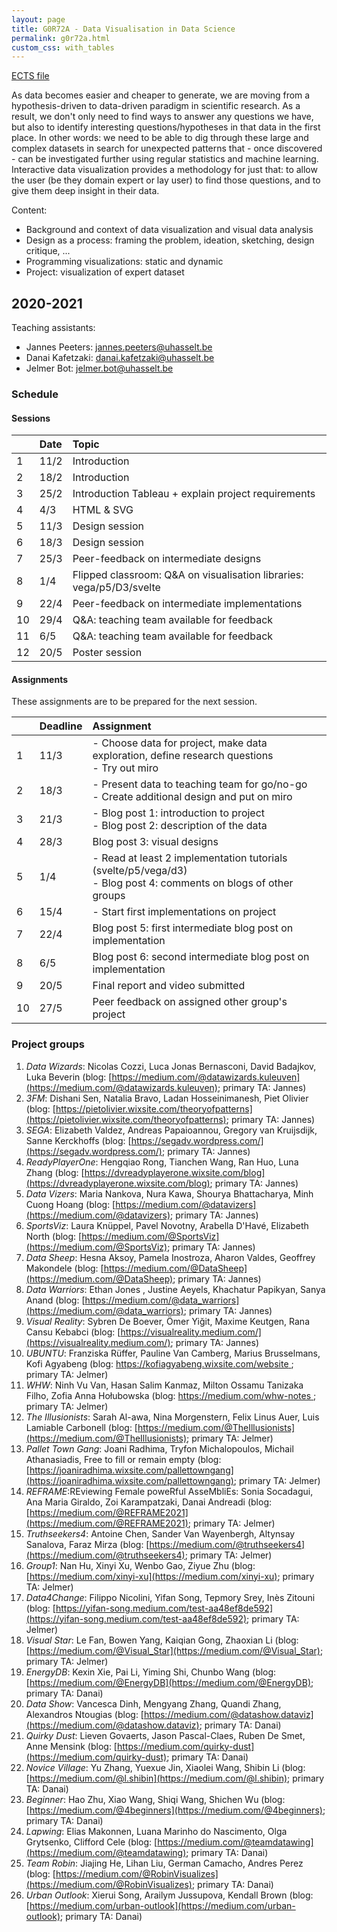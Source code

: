 ```yaml
---
layout: page
title: G0R72A - Data Visualisation in Data Science
permalink: g0r72a.html
custom_css: with_tables
---
```

[ECTS file](https://onderwijsaanbod.kuleuven.be/syllabi/e/G0R72AE.htm)

As data becomes easier and cheaper to generate, we are moving from a hypothesis-driven to data-driven paradigm in scientific research. As a result, we don't only need to find ways to answer any questions we have, but also to identify interesting questions/hypotheses in that data in the first place. In other words: we need to be able to dig through these large and complex datasets in search for unexpected patterns that - once discovered - can be investigated further using regular statistics and machine learning. Interactive data visualization provides a methodology for just that: to allow the user (be they domain expert or lay user) to find those questions, and to give them deep insight in their data.

Content:
* Background and context of data visualization and visual data analysis
* Design as a process: framing the problem, ideation, sketching, design critique, ...
* Programming visualizations: static and dynamic
* Project: visualization of expert dataset

## 2020-2021

Teaching assistants:
- Jannes Peeters: jannes.peeters@uhasselt.be
- Danai Kafetzaki: danai.kafetzaki@uhasselt.be
- Jelmer Bot: jelmer.bot@uhasselt.be

### Schedule

#### Sessions

| | Date | Topic |
|:--|:--|:--|
| 1 | 11/2 | Introduction |
| 2 | 18/2 | Introduction |
| 3 | 25/2 | Introduction Tableau + explain project requirements |
| 4 | 4/3 | HTML & SVG |
| 5 | 11/3 | Design session |
| 6 | 18/3 | Design session |
| 7 | 25/3 | Peer-feedback on intermediate designs |
| 8 | 1/4 | Flipped classroom: Q&A on visualisation libraries: vega/p5/D3/svelte |
| 9 | 22/4 | Peer-feedback on intermediate implementations |
| 10 | 29/4 | Q&A: teaching team available for feedback |
| 11 | 6/5 | Q&A: teaching team available for feedback |
| 12 | 20/5 | Poster session |

#### Assignments
These assignments are to be prepared for the next session.

| | Deadline | Assignment |
|:--|:--|:--|
| 1 | 11/3 | - Choose data for project, make data exploration, define research questions<br>- Try out miro |
| 2 | 18/3 | - Present data to teaching team for go/no-go<br>- Create additional design and put on miro |
| 3 | 21/3 | - Blog post 1: introduction to project<br>- Blog post 2: description of the data |
| 4 | 28/3 | Blog post 3: visual designs |
| 5 | 1/4 | - Read at least 2 implementation tutorials (svelte/p5/vega/d3)<br>- Blog post 4: comments on blogs of other groups |
| 6 | 15/4 | - Start first implementations on project |
| 7 | 22/4 | Blog post 5: first intermediate blog post on implementation |
| 8 | 6/5 | Blog post 6: second intermediate blog post on implementation |
| 9 | 20/5 | Final report and video submitted |
| 10 | 27/5 | Peer feedback on assigned other group's project |

### Project groups

1. _Data Wizards_: Nicolas Cozzi, Luca Jonas Bernasconi, David Badajkov, Luka Beverin (blog: [https://medium.com/@datawizards.kuleuven](https://medium.com/@datawizards.kuleuven); primary TA: Jannes)
1. _3FM_: Dishani Sen, Natalia Bravo, Ladan Hosseinimanesh, Piet Olivier (blog: [https://pietolivier.wixsite.com/theoryofpatterns](https://pietolivier.wixsite.com/theoryofpatterns); primary TA: Jannes)
1. _SEGA_: Elizabeth Valdez, Andreas Papaioannou, Gregory van Kruijsdijk, Sanne Kerckhoffs (blog: [https://segadv.wordpress.com/](https://segadv.wordpress.com/); primary TA: Jannes)
1. _ReadyPlayerOne_: Hengqiao Rong, Tianchen Wang, Ran Huo, Luna Zhang (blog: [https://dvreadyplayerone.wixsite.com/blog](https://dvreadyplayerone.wixsite.com/blog); primary TA: Jannes)
1. _Data Vizers_: Maria Nankova, Nura Kawa, Shourya Bhattacharya, Minh Cuong Hoang (blog: [https://medium.com/@datavizers](https://medium.com/@datavizers); primary TA: Jannes)
1. _SportsViz_: Laura Knüppel, Pavel Novotny, Arabella D'Havé, Elizabeth North (blog: [https://medium.com/@SportsViz](https://medium.com/@SportsViz); primary TA: Jannes)
1. _Data Sheep_: Hesna Aksoy, Pamela Inostroza, Aharon Valdes, Geoffrey Makondele (blog: [https://medium.com/@DataSheep](https://medium.com/@DataSheep); primary TA: Jannes)
1. _Data Warriors_: Ethan Jones , Justine Aeyels, Khachatur Papikyan, Sanya Anand (blog: [https://medium.com/@data_warriors](https://medium.com/@data_warriors); primary TA: Jannes)
1. _Visual Reality_: Sybren De Boever, Ömer Yiğit, Maxime Keutgen, Rana Cansu Kebabci (blog: [https://visualreality.medium.com/](https://visualreality.medium.com/); primary TA: Jannes)
1. _UBUNTU_: Franziska Rüffer, Pauline Van Camberg, Marius Brusselmans, Kofi Agyabeng (blog: [https://kofiagyabeng.wixsite.com/website ](https://kofiagyabeng.wixsite.com/website ); primary TA: Jelmer)
1. _WHW_: Ninh Vu Van, Hasan Salim Kanmaz, Milton Ossamu Tanizaka Filho, Zofia Anna Hołubowska (blog: [https://medium.com/whw-notes ](https://medium.com/whw-notes ); primary TA: Jelmer)
1. _The Illusionists_: Sarah Al-awa, Nina Morgenstern, Felix Linus Auer, Luis Lamiable Carbonell (blog: [https://medium.com/@TheIllusionists](https://medium.com/@TheIllusionists); primary TA: Jelmer)
1. _Pallet Town Gang_: Joani Radhima, Tryfon Michalopoulos, Michail Athanasiadis, Free to fill or remain empty (blog: [https://joaniradhima.wixsite.com/pallettowngang](https://joaniradhima.wixsite.com/pallettowngang); primary TA: Jelmer)
1. _REFRAME_:REviewing Female poweRful AsseMbliEs: Sonia Socadagui, Ana Maria Giraldo, Zoi Karampatzaki, Danai Andreadi (blog: [https://medium.com/@REFRAME2021](https://medium.com/@REFRAME2021); primary TA: Jelmer)
1. _Truthseekers4_: Antoine Chen, Sander Van Wayenbergh, Altynsay Sanalova, Faraz Mirza (blog: [https://medium.com/@truthseekers4](https://medium.com/@truthseekers4); primary TA: Jelmer)
1. _Group1_: Nan Hu, Xinyi Xu, Wenbo Gao, Ziyue Zhu (blog: [https://medium.com/xinyi-xu](https://medium.com/xinyi-xu); primary TA: Jelmer)
1. _Data4Change_: Filippo Nicolini, Yifan Song, Tepmory Srey, Inès Zitouni (blog: [https://yifan-song.medium.com/test-aa48ef8de592](https://yifan-song.medium.com/test-aa48ef8de592); primary TA: Jelmer)
1. _Visual Star_: Le Fan, Bowen Yang, Kaiqian Gong, Zhaoxian Li (blog: [https://medium.com/@Visual_Star](https://medium.com/@Visual_Star); primary TA: Jelmer)
1. _EnergyDB_: Kexin Xie, Pai Li, Yiming Shi, Chunbo Wang (blog: [https://medium.com/@EnergyDB](https://medium.com/@EnergyDB); primary TA: Danai)
1. _Data Show_: Vancesca Dinh, Mengyang Zhang, Quandi Zhang, Alexandros Ntougias (blog: [https://medium.com/@datashow.dataviz](https://medium.com/@datashow.dataviz); primary TA: Danai)
1. _Quirky Dust_: Lieven Govaerts, Jason Pascal-Claes, Ruben De Smet, Anne Mensink (blog: [https://medium.com/quirky-dust](https://medium.com/quirky-dust); primary TA: Danai)
1. _Novice Village_: Yu Zhang, Yuexue Jin, Xiaolei Wang, Shibin Li (blog: [https://medium.com/@l.shibin](https://medium.com/@l.shibin); primary TA: Danai)
1. _Beginner_: Hao Zhu, Xiao Wang, Shiqi Wang, Shichen Wu (blog: [https://medium.com/@4beginners](https://medium.com/@4beginners); primary TA: Danai)
1. _Lapwing_: Elias Makonnen, Luana Marinho do Nascimento, Olga Grytsenko, Clifford Cele (blog: [https://medium.com/@teamdatawing](https://medium.com/@teamdatawing); primary TA: Danai)
1. _Team Robin_: Jiajing He, Lihan Liu, German Camacho, Andres Perez (blog: [https://medium.com/@RobinVisualizes](https://medium.com/@RobinVisualizes); primary TA: Danai)
1. _Urban Outlook_: Xierui Song, Arailym Jussupova, Kendall Brown (blog: [https://medium.com/urban-outlook](https://medium.com/urban-outlook); primary TA: Danai)


<!--
## 2019-2020

Teaching assistants:

- Danai Kafetzaki: danai.kafetzaki@kuleuven.be
- Georgia Panagiotidou: georgia.panagiotidou@kuleuven.be

### Schedule

**Important**: the schedules below are tentative and are only to be taken as indicative. Assignments are only to be made if they are on Toledo.

#### Sessions

| | Date | Topic |
|:--|:--|:--|
| 1 | 13/2 | introduction to data visualisation: history, marks/channels/... |
| 2 | 20/2 | introduction to data visualisation: history, marks/channels/... |
| 3 | 27/2 | visual design |
| 4 | 5/3 | vega-lite |
| 5 | 12/3 | vega |
| 6 | 19/3 | feedback on visual designs |
| 7 | 26/3 | vega and python |
| 8 | 2/4 | vega and R |
| 9 | 23/4 | No session |
| 10 | 30/4 | final feedback on projects |
| 11 | 7/5 | feedback visual design for communication |
| 12 | 14/5 | poster session with TAs |

#### Assignments
These assignments are to be prepared for the next session.

| | Deadline | Assignment |
|:--|:--|:--|
| 1 | 20/2 | add your blog URL in this form: https://forms.gle/SG7GHav4iAEapkQE6 |
| 2 | 27/2 | critique |
| 3 | 5/3 | - submit project proposals: 1 per group: (a) 3-pager, (b) 3 slides<br> - select timeslot for discussion |
| 4 | 12/3 | vega-lite exercises |
| 5 | 19/3 | visual designs for project |
| 6 | 26/3 | vega exercises |
| 7 | 2/4 | vega/python exercises |
| 8 | 23/4 | vega/R exercises |
| 9 | 30/4 | pre-final implementation of project |
| 10 | 7/5 | visual designs for communication project |
| 11 | 14/5 | poster for communication project |

### Grading
Grading will be based both on continuous evaluation (15%) and a written report (85%).

### Student group blogs
- FRPG: [https://medium.com/@fjaraavila](https://medium.com/@fjaraavila)
  - Francisco Javier Jara Ávila, Ruben Kerkhofs, Pedro, Geert
- WGYR: [https://medium.com/@WGYR](https://medium.com/@WGYR)
  - Weixiang Wang, Guohao Lin, Yueyang Yi, Runyang Wang
- A.K.A.K.: [https://medium.com/@kjsobkowiak/crime-against-women-in-india-introduction-and-data-source-66efc10688c5](https://medium.com/@kjsobkowiak/crime-against-women-in-india-introduction-and-data-source-66efc10688c5)
  - Kristýna Kacafírková, Arleen Lindenmeyer, Patane' Angelo, Krzysztof Sobkowiak
- OTV: [https://otvgroupvizclass.wixsite.com/website](https://otvgroupvizclass.wixsite.com/website)
  - Ondrej Zeman, Vi Dang, Tommi Vainio
- CHLP: [https://medium.com/@wondrousadventures](https://medium.com/@wondrousadventures)
  - Claudio Yurdadon, Blazej Herbert Makosa, Lennert Ulrichs, Pascal Leon Wiltschko
- Szechuan Dosa: [https://aditivrao94.wixsite.com/szechuandosa](https://aditivrao94.wixsite.com/szechuandosa)
  - James, Aditi,Adityavarna,Chen
- CXM: [https://medium.com/@dvds_cxm](https://medium.com/@dvds_cxm)
  - Chao Jiang, Xiangfei Meng, Meng Wang
- IMMA: [https://marcelalopezvivero.wixsite.com/imma-datavis/blog](https://marcelalopezvivero.wixsite.com/imma-datavis/blog)
  - Iker, Manuel, Alejandro, Marcela
- LYF: [https://medium.com/@lyf.visualizations](https://medium.com/@lyf.visualizations)
  - Laura Van Heck, Yang, Finterly Hu
- DCCZ: [https://medium.com/@ruiman.zhong](https://medium.com/@ruiman.zhong)
  - Wei Dai, Qingjingyi Cai, Jingpu Chen, Ruiman Zhong
- MSXH: [https://medium.com/@mbecerracontreras](https://medium.com/@mbecerracontreras)
  - Mario Becerra, Mohammed Saif Ismail Hameed, Xian, Huijing



- Ruben Kerkhofs: [https://medium.com/@rkerkhofsbe](https://medium.com/@rkerkhofsbe)
- Finterly Hu: [https://medium.com/finterly](https://medium.com/@finterly)
- Lennert Ulrichs: [https://medium.com/@lennert.ulrichs](https://medium.com/@lennert.ulrichs)
- Laura Van Heck: [https://medium.com/@lauravanheck](https://medium.com/@lauravanheck)
- Chao Jiang: [https://medium.com/@jiangchao](https://medium.com/@jiangchao)
- Kristýna Kacafírková: [https://kristynkakac.wixsite.com/data](https://kristynkakac.wixsite.com/data)
- Ruiman Zhong: [https://medium.com/@r0767577](https://medium.com/@r0767577)
- Qingjingyi Cai: [https://caiqingjingyi.wixsite.com/website](https://caiqingjingyi.wixsite.com/website)
- Weixiang Wang: [https://medium.com/@fitzwang557](https://medium.com/@fitzwang557)
- Ondřej Zeman: [https://zemanond.wixsite.com/website](https://zemanond.wixsite.com/website)
- Guohao Lin: [https://medium.com/@linguohao1996](https://medium.com/@linguohao1996)
- Marcela López Viveros: [https://marcelalopezvivero.wixsite.com/datavis](https://marcelalopezvivero.wixsite.com/datavis)
- Manuel Borja Lopez Pelaez: [https://medium.com/@manuelblp](https://medium.com/@manuelblp)
- Krzysztof Sobkowiak: [https://medium.com/@kjsobkowiak](https://medium.com/@kjsobkowiak)
- Thi Kha Vi Dang: [https://readthenshare.wixsite.com/apetitecorner](https://readthenshare.wixsite.com/apetitecorner)
- Pascal Leon Wiltschko: [https://medium.com/@pascalwiltschko](https://medium.com/@pascalwiltschko)
- Aditi Vasudev Rao: [https://aditivrao94.wixsite.com/website](https://aditivrao94.wixsite.com/website)
- Arleen Lindenmeyer: [https://medium.com/@arleen.lindenmeyer](https://medium.com/@arleen.lindenmeyer)
- Claudio Yurdadon: [https://medium.com/@claudioyurdadon](https://medium.com/@claudioyurdadon)
- Iker Camara Bengoechea: [https://medium.com/@ikercamara](https://medium.com/@ikercamara)
- Yang He: [https://medium.com/@arthur.he](https://medium.com/@arthur.he)
- Jose Alejandro Rozo Posada: [https://medium.com/@jarozop](https://medium.com/@jarozop)
- Changsheng Chen: [https://medium.com/@changshengchen](https://medium.com/@changshengchen)
- Mohammed Saif Ismail Hameed: [https://saifismailh.wixsite.com/mysite](https://saifismailh.wixsite.com/mysite)
- Blazej Hebert Makosa: [https://medium.com/@makosablazej](https://medium.com/@makosablazej)
- Tommi Vainio: [https://medium.com/@tommmiv](https://medium.com/@tommmiv)
- Francisco Javier Jara Ávila: [https://medium.com/@fjaraavila](https://medium.com/@fjaraavila)
- Meng Xiangfei: [https://medium.com/@xfei.meng](https://medium.com/@xfei.meng)
- Jingpu Chen: [https://medium.com/@jprstrong](https://medium.com/@jprstrong)
- Runyang Wang: [https://rywang.wixsite.com/datavis](https://rywang.wixsite.com/datavis)
- Mario Becerra: [https://medium.com/@mbecerracontreras](https://medium.com/@mbecerracontreras)
- Angelo Patane: [https://medium.com/@angelpatane9](https://medium.com/@angelpatane9)
- Meng Wang: [https://medium.com/@wang.meng](https://medium.com/@wang.meng)
-->


<!--
## 2018-2019
### Student blogs
* [Eline Mangelschots](https://medium.com/@elinemangelschots)
* [Maarten van Meeuwen](https://medium.com/@maartenvanmeeuwen)
* [Jannes Peeters](https://medium.com/@jannes.peeters96)
* [Svitlana Kudrenko](https://medium.com/@svkudrenko)
* [Sintayehu Legesse](https://medium.com/@sintayehulegesse_1617)
* [Hendrik De Winter](https://medium.com/@hendrikdewinter8)
* [Sajid Raza](https://medium.com/@sajidrz.nust)
* [Francisco Gajardo](https://fjgajardoo.wixsite.com/dataviz)
* [Xiang Zhang](https://zhangxiang1232.wixsite.com/website-1)
* [Bram Vandeninden](https://bramvandeninden.wixsite.com/mysite/blog)
* [Sofia Lahdensuo](https://medium.com/@sofia.lahdensuo)

### Schedule
* 19/3 Us: overview of critique; students: present dataset
* 26/3 present sketches
* 2/4 P5 Q&A
* 23/4 intermediate presentation
* 30/4
* 7/5 final interactive visual for exploration
* 14/5 present sketches
* 21/5 final visual for presentation

### Exercise for static visualisation
Based on any dataset (but preferably using the dataset you used in the previous exercise), create a new data visualisation to demonstrate a non-obvious insight gleaned from the data, to make a particular point, or to present an interesting overview of the datasets. If you want, you can also create a data-driven art piece. Good examples are:
* [https://www.studioterp.nl/](https://www.studioterp.nl/)
* [http://visme.co/blog/best-data-visualizations/](http://visme.co/blog/best-data-visualizations/) =>
    * History of Bruce Springsteen
    * Hello Sun app
    * Apollo
    * Keuzestress: Searching for the "Correct" Mascara
    * The Women of Dataviz
    * Oddity Viz (data art)
    * Red Bull Party Visualization (data art)

[![mascara]({{site.baseurl}}/assets/mascara.png)](https://www.studioterp.nl/mascaras-a-datavisualization/)


We will do this exercise in 2 phases:
1. In the session of 14/5, we'll go over hand-drawn sketches. Please present **1** design; we'll expect you to have gone through the diverge-emerge-converge cycle yourself beforehand.
1. In the session of 21/5, you'll present the final visual.

In your visual, please include:
* the visual itself
* a good title
* a short description of what this is about
* a legend
* highlights of any interesting things you want to draw attention to

Here's another very good example of a visual with annotations:
[![library of congress]({{site.baseurl}}/assets/library-of-congress.png)](http://sappingattention.blogspot.com/2017/05/a-brief-visual-history-of-marc.html)
-->
